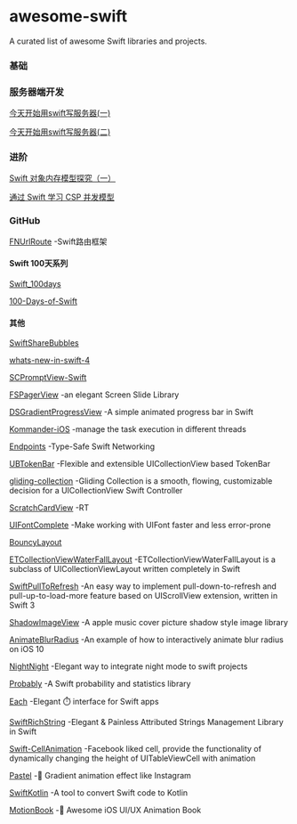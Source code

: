 # awesome-swift
A curated list of awesome Swift libraries and projects.

### 基础

### 服务器端开发
[今天开始用swift写服务器(一)](http://blog.csdn.net/loveqcx123/article/details/70160379)

[今天开始用swift写服务器(二)](http://blog.csdn.net/loveqcx123/article/details/71083555)

### 进阶
[Swift 对象内存模型探究（一）](https://mp.weixin.qq.com/s/zIkB9KnAt1YPWGOOwyqY3Q)

[通过 Swift 学习 CSP 并发模型](http://fengjian0106.github.io/2016/04/10/CSP-Concurrency-Patterns-In-Swift/)

### GitHub
[FNUrlRoute](https://github.com/Fnoz/FNUrlRoute) -Swift路由框架

#### Swift 100天系列
[Swift_100days](https://github.com/Nododo/Swift_100days)

[100-Days-of-Swift](https://github.com/zhugejunwei/100-Days-of-Swift)

#### 其他
[SwiftShareBubbles](https://github.com/takecian/SwiftShareBubbles)

[whats-new-in-swift-4](https://github.com/ole/whats-new-in-swift-4)

[SCPromptView-Swift](https://github.com/Chan4iOS/SCPromptView-Swift)

[FSPagerView](https://github.com/WenchaoD/FSPagerView) -an elegant Screen Slide Library

[DSGradientProgressView](https://github.com/DholStudio/DSGradientProgressView) -A simple animated progress bar in Swift

[Kommander-iOS](https://github.com/intelygenz/Kommander-iOS) -manage the task execution in different threads

[Endpoints](https://github.com/tailoredmedia/Endpoints) -Type-Safe Swift Networking

[UBTokenBar](https://github.com/uber/UBTokenBar) -Flexible and extensible UICollectionView based TokenBar

[gliding-collection](https://github.com/Ramotion/gliding-collection) -Gliding Collection is a smooth, flowing, customizable decision for a UICollectionView Swift Controller

[ScratchCardView](https://github.com/pgorzelany/ScratchCardView) -RT

[UIFontComplete](https://github.com/Nirma/UIFontComplete) -Make working with UIFont faster and less error-prone

[BouncyLayout](https://github.com/roberthein/BouncyLayout)

[ETCollectionViewWaterFallLayout](https://github.com/ElegantTeam/ETCollectionViewWaterFallLayout) -ETCollectionViewWaterFallLayout is a subclass of UICollectionViewLayout written completely in Swift

[SwiftPullToRefresh](https://github.com/WXGBridgeQ/SwiftPullToRefresh) -An easy way to implement pull-down-to-refresh and pull-up-to-load-more feature based on UIScrollView extension, written in Swift 3

[ShadowImageView](https://github.com/olddonkey/ShadowImageView) -A apple music cover picture shadow style image library

[AnimateBlurRadius](https://github.com/fichek/AnimateBlurRadius) -An example of how to interactively animate blur radius on iOS 10

[NightNight](https://github.com/Draveness/NightNight) -Elegant way to integrate night mode to swift projects

[Probably](https://github.com/harlanhaskins/Probably) -A Swift probability and statistics library

[Each](https://github.com/dalu93/Each) -Elegant :stopwatch: interface for Swift apps

[SwiftRichString](https://github.com/malcommac/SwiftRichString) -Elegant & Painless Attributed Strings Management Library in Swift

[Swift-CellAnimation](https://github.com/Mononster/Swift-CellAnimation) -Facebook liked cell, provide the functionality of dynamically changing the height of UITableViewCell with animation

[Pastel](https://github.com/cruisediary/Pastel) -:art: Gradient animation effect like Instagram

[SwiftKotlin](https://github.com/angelolloqui/SwiftKotlin) -A tool to convert Swift code to Kotlin

[MotionBook](https://github.com/younatics/MotionBook) -:book: Awesome iOS UI/UX Animation Book
